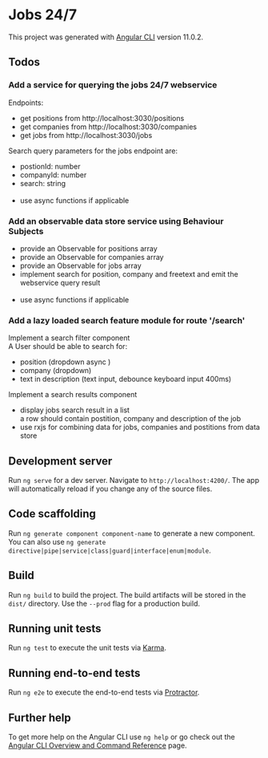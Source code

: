 # Jobs 24/7

This project was generated with [Angular CLI](https://github.com/angular/angular-cli) version 11.0.2.

## Todos
### Add a service for querying the jobs 24/7 webservice
Endpoints:
- get positions from http://localhost:3030/positions
- get companies from http://localhost:3030/companies
- get jobs from http://localhost:3030/jobs

Search query parameters for the jobs endpoint are:<br/>
- postionId: number
- companyId: number
- search: string
  <br/>
  <br/>
- use async functions if applicable


### Add an observable data store service using Behaviour Subjects
- provide an Observable for positions array
- provide an Observable for companies array
- provide an Observable for jobs array
- implement search for position, company and freetext and emit the webservice query result
  <br/>
  <br/>
- use async functions if applicable

### Add a lazy loaded search feature module for route '/search'
Implement a search filter component<br/>
A User should be able to search for: <br/>
- position (dropdown async )
- company (dropdown)
- text in description (text input, debounce keyboard input 400ms)
  
Implement a search results component
- display jobs search result in a list<br/>
  a row should contain postition, company and description of the job
- use rxjs for combining data for jobs, companies and postitions from data store

## Development server

Run `ng serve` for a dev server. Navigate to `http://localhost:4200/`. The app will automatically reload if you change any of the source files.

## Code scaffolding

Run `ng generate component component-name` to generate a new component. You can also use `ng generate directive|pipe|service|class|guard|interface|enum|module`.

## Build

Run `ng build` to build the project. The build artifacts will be stored in the `dist/` directory. Use the `--prod` flag for a production build.

## Running unit tests

Run `ng test` to execute the unit tests via [Karma](https://karma-runner.github.io).

## Running end-to-end tests

Run `ng e2e` to execute the end-to-end tests via [Protractor](http://www.protractortest.org/).

## Further help

To get more help on the Angular CLI use `ng help` or go check out the [Angular CLI Overview and Command Reference](https://angular.io/cli) page.
